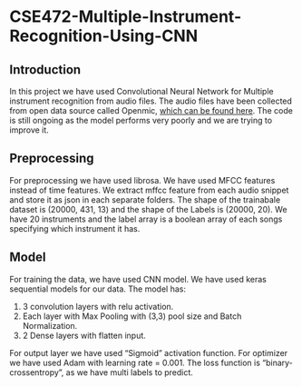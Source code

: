 # CSE472-Multiple-Instrument-Recognition-Using-CNN

## Introduction
In this project we have used Convolutional Neural Network for Multiple instrument recognition from audio files. The audio files have been collected from open data source called
Openmic, [which can be found here](https://github.com/cosmir/openmic-2018?fbclid=IwAR25jW1O7JDq0d-IjoN70bi-IpmJomQ9eCc1aHe-eOoEIWJ5DptPoI-Du1w). The code is still ongoing as 
the model performs very poorly and we are trying to improve it.

## Preprocessing
For preprocessing we have used librosa. We have used MFCC features instead of time features. We extract mffcc feature from each audio snippet and store it as json in each separate
folders. The shape of the trainabale dataset is (20000, 431, 13) and the shape of the Labels is (20000, 20). We have 20 instruments and the label array is a boolean array of each 
songs specifying which instrument it has.

## Model
For training the data, we have used CNN model. We have used keras sequential models for our data. The model has:
1. 3 convolution layers with relu activation.
2. Each layer with Max Pooling with (3,3) pool size and Batch Normalization.
3. 2 Dense layers with flatten input.

For output layer we have used “Sigmoid” activation function. For optimizer we have used Adam with learning rate  = 0.001. The loss function is “binary-crossentropy”, as we have 
multi labels to predict.


